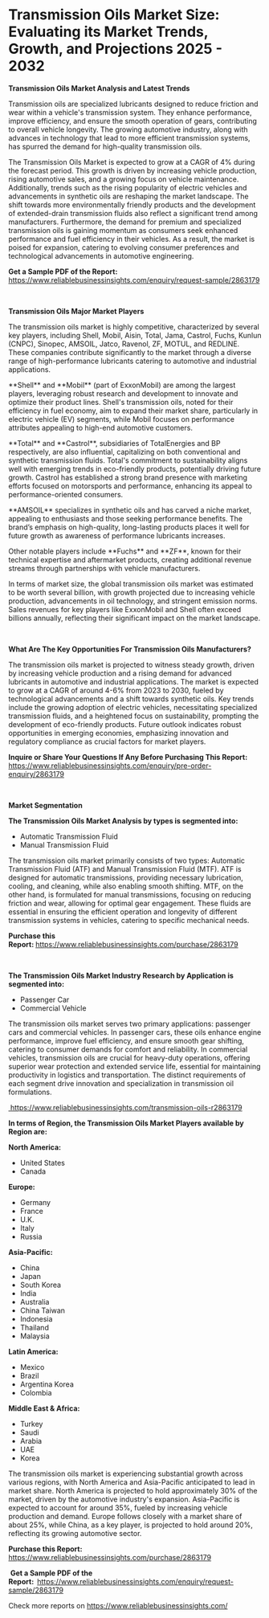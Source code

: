 <p><h1>Transmission Oils Market Size: Evaluating its Market Trends, Growth, and Projections 2025 - 2032</h1></p><p><strong>Transmission Oils Market Analysis and Latest Trends</strong></p>
<p><p>Transmission oils are specialized lubricants designed to reduce friction and wear within a vehicle's transmission system. They enhance performance, improve efficiency, and ensure the smooth operation of gears, contributing to overall vehicle longevity. The growing automotive industry, along with advances in technology that lead to more efficient transmission systems, has spurred the demand for high-quality transmission oils. </p><p>The Transmission Oils Market is expected to grow at a CAGR of 4% during the forecast period. This growth is driven by increasing vehicle production, rising automotive sales, and a growing focus on vehicle maintenance. Additionally, trends such as the rising popularity of electric vehicles and advancements in synthetic oils are reshaping the market landscape. The shift towards more environmentally friendly products and the development of extended-drain transmission fluids also reflect a significant trend among manufacturers. Furthermore, the demand for premium and specialized transmission oils is gaining momentum as consumers seek enhanced performance and fuel efficiency in their vehicles. As a result, the market is poised for expansion, catering to evolving consumer preferences and technological advancements in automotive engineering.</p></p>
<p><strong>Get a Sample PDF of the Report:&nbsp;</strong> <a href="https://www.reliablebusinessinsights.com/enquiry/request-sample/2863179?utm_campaign=3025&utm_medium=2&utm_source=Github&utm_content=ia&utm_term=12032025&utm_id=transmission-oils">https://www.reliablebusinessinsights.com/enquiry/request-sample/2863179</a></p>
<p>&nbsp;</p>
<p><strong>Transmission Oils Major Market Players</strong></p>
<p><p>The transmission oils market is highly competitive, characterized by several key players, including Shell, Mobil, Aisin, Total, Jama, Castrol, Fuchs, Kunlun (CNPC), Sinopec, AMSOIL, Jatco, Ravenol, ZF, MOTUL, and REDLINE. These companies contribute significantly to the market through a diverse range of high-performance lubricants catering to automotive and industrial applications.</p><p>**Shell** and **Mobil** (part of ExxonMobil) are among the largest players, leveraging robust research and development to innovate and optimize their product lines. Shell's transmission oils, noted for their efficiency in fuel economy, aim to expand their market share, particularly in electric vehicle (EV) segments, while Mobil focuses on performance attributes appealing to high-end automotive customers.</p><p>**Total** and **Castrol**, subsidiaries of TotalEnergies and BP respectively, are also influential, capitalizing on both conventional and synthetic transmission fluids. Total's commitment to sustainability aligns well with emerging trends in eco-friendly products, potentially driving future growth. Castrol has established a strong brand presence with marketing efforts focused on motorsports and performance, enhancing its appeal to performance-oriented consumers.</p><p>**AMSOIL** specializes in synthetic oils and has carved a niche market, appealing to enthusiasts and those seeking performance benefits. The brand’s emphasis on high-quality, long-lasting products places it well for future growth as awareness of performance lubricants increases.</p><p>Other notable players include **Fuchs** and **ZF**, known for their technical expertise and aftermarket products, creating additional revenue streams through partnerships with vehicle manufacturers.</p><p>In terms of market size, the global transmission oils market was estimated to be worth several billion, with growth projected due to increasing vehicle production, advancements in oil technology, and stringent emission norms. Sales revenues for key players like ExxonMobil and Shell often exceed billions annually, reflecting their significant impact on the market landscape.</p></p>
<p>&nbsp;</p>
<p><strong>What Are The Key Opportunities For Transmission Oils Manufacturers?</strong></p>
<p><p>The transmission oils market is projected to witness steady growth, driven by increasing vehicle production and a rising demand for advanced lubricants in automotive and industrial applications. The market is expected to grow at a CAGR of around 4-6% from 2023 to 2030, fueled by technological advancements and a shift towards synthetic oils. Key trends include the growing adoption of electric vehicles, necessitating specialized transmission fluids, and a heightened focus on sustainability, prompting the development of eco-friendly products. Future outlook indicates robust opportunities in emerging economies, emphasizing innovation and regulatory compliance as crucial factors for market players.</p></p>
<p><strong>Inquire or Share Your Questions If Any Before Purchasing This Report:</strong> <a href="https://www.reliablebusinessinsights.com/enquiry/pre-order-enquiry/2863179?utm_campaign=3025&utm_medium=2&utm_source=Github&utm_content=ia&utm_term=12032025&utm_id=transmission-oils">https://www.reliablebusinessinsights.com/enquiry/pre-order-enquiry/2863179</a></p>
<p>&nbsp;</p>
<p><strong>Market Segmentation</strong></p>
<p><strong>The Transmission Oils Market Analysis by types is segmented into:</strong></p>
<p><ul><li>Automatic Transmission Fluid</li><li>Manual Transmission Fluid</li></ul></p>
<p><p>The transmission oils market primarily consists of two types: Automatic Transmission Fluid (ATF) and Manual Transmission Fluid (MTF). ATF is designed for automatic transmissions, providing necessary lubrication, cooling, and cleaning, while also enabling smooth shifting. MTF, on the other hand, is formulated for manual transmissions, focusing on reducing friction and wear, allowing for optimal gear engagement. These fluids are essential in ensuring the efficient operation and longevity of different transmission systems in vehicles, catering to specific mechanical needs.</p></p>
<p><strong>Purchase this Report:&nbsp;</strong><a href="https://www.reliablebusinessinsights.com/purchase/2863179?utm_campaign=3025&utm_medium=2&utm_source=Github&utm_content=ia&utm_term=12032025&utm_id=transmission-oils">https://www.reliablebusinessinsights.com/purchase/2863179</a></p>
<p>&nbsp;</p>
<p><strong>The Transmission Oils Market Industry Research by Application is segmented into:</strong></p>
<p><ul><li>Passenger Car</li><li>Commercial Vehicle</li></ul></p>
<p><p>The transmission oils market serves two primary applications: passenger cars and commercial vehicles. In passenger cars, these oils enhance engine performance, improve fuel efficiency, and ensure smooth gear shifting, catering to consumer demands for comfort and reliability. In commercial vehicles, transmission oils are crucial for heavy-duty operations, offering superior wear protection and extended service life, essential for maintaining productivity in logistics and transportation. The distinct requirements of each segment drive innovation and specialization in transmission oil formulations.</p></p>
<p><a href="https://www.reliablebusinessinsights.com/transmission-oils-r2863179?utm_campaign=3025&utm_medium=2&utm_source=Github&utm_content=ia&utm_term=12032025&utm_id=transmission-oils">&nbsp;https://www.reliablebusinessinsights.com/transmission-oils-r2863179</a></p>
<p><strong>In terms of Region, the Transmission Oils Market Players available by Region are:</strong></p>
<p>
    <p> <strong> North America: </strong>
        <ul>
            <li>United States</li>
            <li>Canada</li>
        </ul>
        </p> 
    <p> <strong> Europe: </strong>
        <ul>
            <li>Germany</li>
            <li>France</li>
            <li>U.K.</li>
            <li>Italy</li>
            <li>Russia</li>
        </ul>
        </p> 
    <p> <strong> Asia-Pacific: </strong>
        <ul>
            <li>China</li>
            <li>Japan</li>
            <li>South Korea</li>
            <li>India</li>
            <li>Australia</li>
            <li>China Taiwan</li>
            <li>Indonesia</li>
            <li>Thailand</li>
            <li>Malaysia</li>
        </ul>
        </p> 
    <p> <strong> Latin America: </strong>
        <ul>
            <li>Mexico</li>
            <li>Brazil</li>
            <li>Argentina Korea</li>
            <li>Colombia</li>
        </ul>
        </p> 
    <p> <strong> Middle East & Africa: </strong>
        <ul>
            <li>Turkey</li>
            <li>Saudi</li>
            <li>Arabia</li>
            <li>UAE</li>
            <li>Korea</li>
        </ul>
    </p>
    </p>
<p><p>The transmission oils market is experiencing substantial growth across various regions, with North America and Asia-Pacific anticipated to lead in market share. North America is projected to hold approximately 30% of the market, driven by the automotive industry's expansion. Asia-Pacific is expected to account for around 35%, fueled by increasing vehicle production and demand. Europe follows closely with a market share of about 25%, while China, as a key player, is projected to hold around 20%, reflecting its growing automotive sector.</p></p>
<p><strong>Purchase this Report: </strong><a href="https://www.reliablebusinessinsights.com/purchase/2863179?utm_campaign=3025&utm_medium=2&utm_source=Github&utm_content=ia&utm_term=12032025&utm_id=transmission-oils">https://www.reliablebusinessinsights.com/purchase/2863179</a></p>
<p>&nbsp;<strong>Get a Sample PDF of the Report:&nbsp;&nbsp;</strong><a href="https://www.reliablebusinessinsights.com/enquiry/request-sample/2863179?utm_campaign=3025&utm_medium=2&utm_source=Github&utm_content=ia&utm_term=12032025&utm_id=transmission-oils">https://www.reliablebusinessinsights.com/enquiry/request-sample/2863179</a></p>
<p><strong></strong></p>
<p>Check more reports on <a href="https://www.reliablebusinessinsights.com/?utm_campaign=3025&utm_medium=2&utm_source=Github&utm_content=ia&utm_term=12032025&utm_id=transmission-oils">https://www.reliablebusinessinsights.com/</a></p>